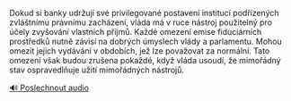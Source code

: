 
Dokud si banky udržují své privilegované postavení institucí podřízených zvláštnímu právnímu zacházení, vláda má v ruce nástroj použitelný pro účely zvyšování vlastních příjmů. Každé omezení emise fiduciárních prostředků nutně závisí na dobrých úmyslech vlády a parlamentu. Mohou omezit jejich vydávání v obdobích, jež lze považovat za normální. Tato omezení však budou zrušena pokaždé, když vláda usoudí, že mimořádný stav ospravedlňuje užití mimořádných nástrojů.

[🔊 Poslechnout audio](/data/7-paragraphs/audio/chapter_82/para_008-Dokud-si-banky-udruj-sv-privilegovan-postaven.mp3)
